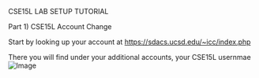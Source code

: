 CSE15L LAB SETUP TUTORIAL

Part 1) CSE15L Account Change

Start by looking up your account at 
https://sdacs.ucsd.edu/~icc/index.php

There you will find under your additional accounts, your CSE15L usernmae
![Image](file://acsnfs4.ucsd.edu/CifsHomes/619/kiw005/My%20Pictures/User.PNG)
